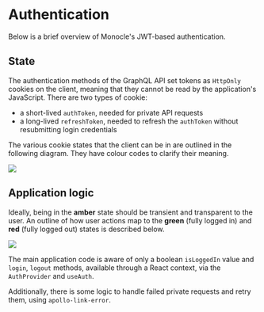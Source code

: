 # Authentication

Below is a brief overview of Monocle's JWT-based authentication.

## State
The authentication methods of the GraphQL API set tokens as `HttpOnly` cookies on the client, meaning that they cannot be read by the application's JavaScript. There are two types of cookie:
* a short-lived `authToken`, needed for private API requests
* a long-lived `refreshToken`, needed to refresh the `authToken` without resubmitting login credentials

The various cookie states that the client can be in are outlined in the following diagram. They have colour codes to clarify their meaning.

[![](https://mermaid.ink/img/eyJjb2RlIjoic3RhdGVEaWFncmFtXG4gICAgc3RhdGUgXCJSZWQgKG5vIGFjY2VzcylcIiBhcyByZWQ6YXV0aFRva2VuPWZhbHNlLHJlZnJlc2hUb2tlbj1mYWxzZVxuICAgIHN0YXRlIFwiR3JlZW4gKGZ1bGwgYWNjZXNzKVwiIGFzIGdyZWVuOmF1dGhUb2tlbj10cnVlLHJlZnJlc2hUb2tlbj10cnVlXG4gICAgc3RhdGUgXCJBbWJlciAoYWNjZXNzIHRvIEFQSSdzIHJlZnJlc2ggbWV0aG9kKVwiIGFzIGFtYmVyOmF1dGhUb2tlbj1mYWxzZSxyZWZyZXNoVG9rZW49dHJ1ZVxuICAgIFxuXHRbKl0gLS0-IHJlZFxuICAgIHJlZCAtLT4gZ3JlZW46IGxvZ2luXG4gICAgZ3JlZW4gLS0-IHJlZDogbG9nb3V0XG4gICAgZ3JlZW4gLS0-IGFtYmVyOiBhY2Nlc3MgdG9rZW4gZXhwaXJ5XG4gICAgYW1iZXIgLS0-IGdyZWVuOiByZWZyZXNoKClcbiAgICBhbWJlciAtLT4gcmVkOiByZWZyZXNoIHRva2VuIGV4cGlyeVxuIiwibWVybWFpZCI6eyJ0aGVtZSI6ImRlZmF1bHQifSwidXBkYXRlRWRpdG9yIjpmYWxzZX0)](https://mermaid-js.github.io/mermaid-live-editor/#/edit/eyJjb2RlIjoic3RhdGVEaWFncmFtXG4gICAgc3RhdGUgXCJSZWQgKG5vIGFjY2VzcylcIiBhcyByZWQ6YXV0aFRva2VuPWZhbHNlLHJlZnJlc2hUb2tlbj1mYWxzZVxuICAgIHN0YXRlIFwiR3JlZW4gKGZ1bGwgYWNjZXNzKVwiIGFzIGdyZWVuOmF1dGhUb2tlbj10cnVlLHJlZnJlc2hUb2tlbj10cnVlXG4gICAgc3RhdGUgXCJBbWJlciAoYWNjZXNzIHRvIEFQSSdzIHJlZnJlc2ggbWV0aG9kKVwiIGFzIGFtYmVyOmF1dGhUb2tlbj1mYWxzZSxyZWZyZXNoVG9rZW49dHJ1ZVxuICAgIFxuXHRbKl0gLS0-IHJlZFxuICAgIHJlZCAtLT4gZ3JlZW46IGxvZ2luXG4gICAgZ3JlZW4gLS0-IHJlZDogbG9nb3V0XG4gICAgZ3JlZW4gLS0-IGFtYmVyOiBhY2Nlc3MgdG9rZW4gZXhwaXJ5XG4gICAgYW1iZXIgLS0-IGdyZWVuOiByZWZyZXNoKClcbiAgICBhbWJlciAtLT4gcmVkOiByZWZyZXNoIHRva2VuIGV4cGlyeVxuIiwibWVybWFpZCI6eyJ0aGVtZSI6ImRlZmF1bHQifSwidXBkYXRlRWRpdG9yIjpmYWxzZX0)

## Application logic

Ideally, being in the **amber** state should be transient and transparent to the user. An outline of how user actions map to the **green** (fully logged in) and **red** (fully logged out) states is described below.

[![](https://mermaid.ink/img/eyJjb2RlIjoiZ3JhcGggVEJcbiAgICBsb2dnZWRJbltbbG9nZ2VkSW5dXVxuICAgIGxvZ2dlZE91dFtbbG9nZ2VkT3V0XV1cblx0b25Mb2FkKFtvblBhZ2VMb2FkXSlcbiAgICBvblJlZnJlc2goW29uUGFnZVJlZnJlc2hdKVxuICAgIG9uUHJpdmF0ZVtwcml2YXRlUmVxdWVzdF1cbiAgICBsb2dpbltsb2dpbl1cbiAgICBsb2dvdXRbbG9nb3V0XVxuICAgIHZlcmlmeVt2ZXJpZnlBdXRoVG9rZW5dXG4gICAgcmVmcmVzaFtyZWZyZXNoQXV0aFRva2VuXVxuXG4gICAgXG4gICAgdmVyaWZ5IC0tPnxlcnJvcjogYXV0aCB0b2tlbiBleHBpcmVkfCByZWZyZXNoXG4gICAgb25Mb2FkIC0tPiB2ZXJpZnlcbiAgICB2ZXJpZnkgLS0-fHN1Y2Nlc3N8IGxvZ2dlZEluXG4gICAgcmVmcmVzaCAtLT58c3VjY2VzczogbmV3IGF1dGggdG9rZW58IGxvZ2dlZEluXG4gICAgcmVmcmVzaCAtLT58ZXJyb3I6IHJlZnJlc2ggdG9rZW4gZXhwaXJlZHwgbG9nZ2VkT3V0XG4gICAgbG9nZ2VkSW4gLS0-IG9uUmVmcmVzaFxuICAgIG9uUmVmcmVzaCAtLT4gdmVyaWZ5XG4gICAgbG9nZ2VkSW4gLS0-IG9uUHJpdmF0ZVxuICAgIG9uUHJpdmF0ZSAtLT58c3VjY2Vzc3wgbG9nZ2VkSW5cbiAgICBvblByaXZhdGUgLS0-fGVycm9yOiBubyB0b2tlbiBvciBhdXRoL3JlZnJlc2ggdG9rZW4gZXhwaXJlZHwgdmVyaWZ5XG4gICAgbG9nZ2VkSW4gLS0-IGxvZ291dFxuICAgIGxvZ291dCAtLT58dG9rZW5zIGRlbGV0ZWR8IGxvZ2dlZE91dFxuICAgIGxvZ2dlZE91dCAtLT4gbG9naW5cbiAgICBsb2dpbiAtLT58ZXJyb3I6IGJhZCBjcmVkZW50aWFsc3wgbG9nZ2VkT3V0XG4gICAgbG9naW4gLS0-fHN1Y2Nlc3M6IG5ldyBhdXRoIHRva2VuLCByZWZyZXNoIHRva2VufCBsb2dnZWRJblxuICAgIFxuIiwibWVybWFpZCI6eyJ0aGVtZSI6ImRlZmF1bHQifSwidXBkYXRlRWRpdG9yIjpmYWxzZX0)](https://mermaid-js.github.io/mermaid-live-editor/#/edit/eyJjb2RlIjoiZ3JhcGggVEJcbiAgICBsb2dnZWRJbltbbG9nZ2VkSW5dXVxuICAgIGxvZ2dlZE91dFtbbG9nZ2VkT3V0XV1cblx0b25Mb2FkKFtvblBhZ2VMb2FkXSlcbiAgICBvblJlZnJlc2goW29uUGFnZVJlZnJlc2hdKVxuICAgIG9uUHJpdmF0ZVtwcml2YXRlUmVxdWVzdF1cbiAgICBsb2dpbltsb2dpbl1cbiAgICBsb2dvdXRbbG9nb3V0XVxuICAgIHZlcmlmeVt2ZXJpZnlBdXRoVG9rZW5dXG4gICAgcmVmcmVzaFtyZWZyZXNoQXV0aFRva2VuXVxuXG4gICAgXG4gICAgdmVyaWZ5IC0tPnxlcnJvcjogYXV0aCB0b2tlbiBleHBpcmVkfCByZWZyZXNoXG4gICAgb25Mb2FkIC0tPiB2ZXJpZnlcbiAgICB2ZXJpZnkgLS0-fHN1Y2Nlc3N8IGxvZ2dlZEluXG4gICAgcmVmcmVzaCAtLT58c3VjY2VzczogbmV3IGF1dGggdG9rZW58IGxvZ2dlZEluXG4gICAgcmVmcmVzaCAtLT58ZXJyb3I6IHJlZnJlc2ggdG9rZW4gZXhwaXJlZHwgbG9nZ2VkT3V0XG4gICAgbG9nZ2VkSW4gLS0-IG9uUmVmcmVzaFxuICAgIG9uUmVmcmVzaCAtLT4gdmVyaWZ5XG4gICAgbG9nZ2VkSW4gLS0-IG9uUHJpdmF0ZVxuICAgIG9uUHJpdmF0ZSAtLT58c3VjY2Vzc3wgbG9nZ2VkSW5cbiAgICBvblByaXZhdGUgLS0-fGVycm9yOiBubyB0b2tlbiBvciBhdXRoL3JlZnJlc2ggdG9rZW4gZXhwaXJlZHwgdmVyaWZ5XG4gICAgbG9nZ2VkSW4gLS0-IGxvZ291dFxuICAgIGxvZ291dCAtLT58dG9rZW5zIGRlbGV0ZWR8IGxvZ2dlZE91dFxuICAgIGxvZ2dlZE91dCAtLT4gbG9naW5cbiAgICBsb2dpbiAtLT58ZXJyb3I6IGJhZCBjcmVkZW50aWFsc3wgbG9nZ2VkT3V0XG4gICAgbG9naW4gLS0-fHN1Y2Nlc3M6IG5ldyBhdXRoIHRva2VuLCByZWZyZXNoIHRva2VufCBsb2dnZWRJblxuICAgIFxuIiwibWVybWFpZCI6eyJ0aGVtZSI6ImRlZmF1bHQifSwidXBkYXRlRWRpdG9yIjpmYWxzZX0)

The main application code is aware of only a boolean `isLoggedIn` value and `login`, `logout` methods, available through a React context, via the `AuthProvider` and `useAuth`.

Additionally, there is some logic to handle failed private requests and retry them, using `apollo-link-error`.
